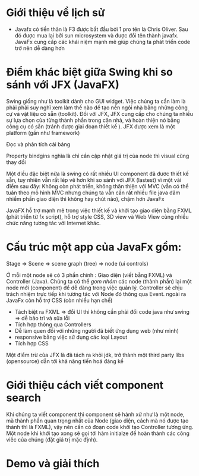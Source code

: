 # Giới thiệu về lịch sử

- Javafx có tiền thân là F3 được bắt đầu bởi 1 pro tên là Chris Oliver. Sau đó được mua lại bởi sun microsystem và được đổi tên thành javafx. JavaFx cung cấp các khái niệm mạnh mẽ giúp chúng ta phát triển code trở nên dễ dàng hơn

# Điểm khác biệt giữa Swing khi so sánh với JFX (JavaFX)
Swing giống như là toolkit dành cho GUI widget. Việc chúng ta cần làm là phải phải suy nghĩ xem làm thế nào để tạo nên ngôi nhà bằng những công cự và vật liệu có sẵn (toolkit). Đối với JFX, JFX cung cấp cho chúng ta nhiều sự lựa chọn của từng thành phần trong căn nhà, và hoàn thiện nó bằng công cụ có sẵn (tránh được giai đoạn thiết kế ). JFX được xem là một platform (gần như framework)

Đọc và phân tích cái bảng

Property bindgins nghĩa là chỉ cần cập nhật giá trị của node thì visual cũng thay đổi


Một điều đặc biệt nữa là swing có rất nhiều UI component đã đươc thiết kế sẵn, tuy nhiên vẫn rất lép vê hơn khi so sánh với JFX  (lastest) vì một vài điểm sau đây: Không còn phát triển, không thân thiện với MVC (vẫn có thể tuân theo mô hình MVC nhưng chúng ta vẫn cần rất nhiều file java đảm nhiểm phần giao diện thì không hay chút nào), chậm hơn JavaFx

JavaFX hỗ trợ mạnh mẽ trong việc thiết kế và khởi tạo giao diện bằng FXML (phát triển từ fx script), hỗ trợ style CSS, 3D view và Web View cùng nhiều chức năng tương tác với Internet khác.

# Cấu trúc một app của JavaFx gồm:

Stage ⇒ Scene ⇒ scene graph (tree) ⇒ node (ui controls)

Ở mỗi một node sẽ có 3 phần chính : Giao diện (viết bằng FXML) và Controller (Java). Chúng ta có thể *gom nhóm* các node (thành phần) lại một node mới (component) để dễ dàng trong việc quản lý. Controller sẽ chịu trách nhiệm trực tiếp khi tương tác với Node đó thông qua Event. ngoài ra JavaFx còn hỗ trợ CSS (còn nhiều hạn chế)

- Tách biệt ra FXML ⇒ đổi UI thì không cần phải đổi code java như swing ⇒ dễ bảo trì và sữa lỗi
- Tích hợp thông qua Controllers
- Dễ làm quen đối với những người đã biết ứng dụng web (như mình)
- responsive bằng việc sử dụng các loại Layout
- Tích hợp CSS

Một điểm trừ của JFX là đã tách ra khỏi jdk, trở thành một third party libs (opensource) dẫn tới khả năng tiến hoá đáng kể

# Giới thiệu cách viết component search

Khi chúng ta viết component thì component sẽ hành xử như là một node, mà thành phần quan trọng nhất của Node (giao diện, cách mà nó được tạo thành thì là FXML), vậy nên cần có đoạn code khởi tạo Controller tương ứng. Một node khi khởi tạo xong sẽ gọi tới hàm initialze để hoàn thành các công viêc của chúng (đặt giá trị mặc định).


# Demo và giải thích 

